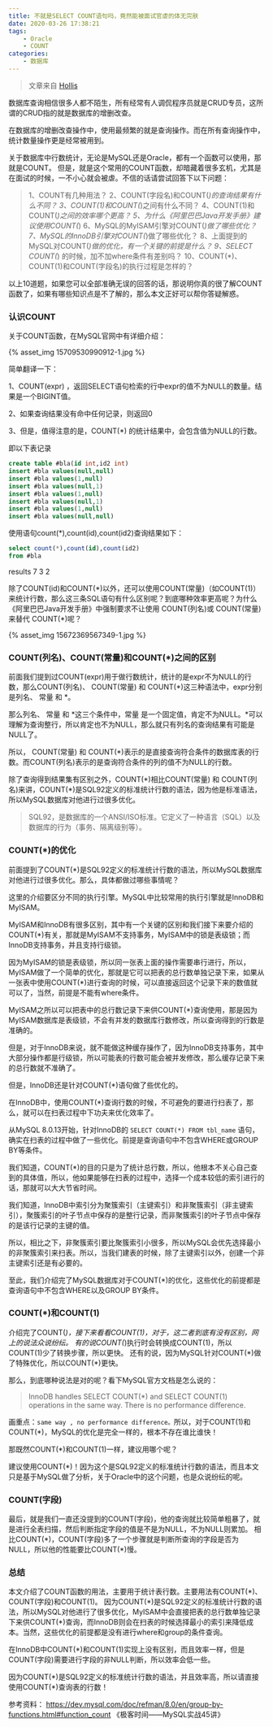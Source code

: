 ```yaml
---
title: 不就是SELECT COUNT语句吗，竟然能被面试官虐的体无完肤
date: 2020-03-26 17:38:21
tags:
	- Oracle
	- COUNT
categories:
	- 数据库
---
```


> 文章来自 [Hollis](http://www.hollischuang.com/archives/4057)

数据库查询相信很多人都不陌生，所有经常有人调侃程序员就是CRUD专员，这所谓的CRUD指的就是数据库的增删改查。

在数据库的增删改查操作中，使用最频繁的就是查询操作。而在所有查询操作中，统计数量操作更是经常被用到。

<!-- more -->


关于数据库中行数统计，无论是MySQL还是Oracle，都有一个函数可以使用，那就是COUNT。
但是，就是这个常用的COUNT函数，却暗藏着很多玄机，尤其是在面试的时候，一不小心就会被虐。不信的话请尝试回答下以下问题：

> 1、COUNT有几种用法？
> 2、COUNT(字段名)和COUNT(*)的查询结果有什么不同？
> 3、COUNT(1)和COUNT(*)之间有什么不同？
> 4、COUNT(1)和COUNT(*)之间的效率哪个更高？
> 5、为什么《阿里巴巴Java开发手册》建议使用COUNT(*)
> 6、MySQL的MyISAM引擎对COUNT(*)做了哪些优化？
> 7、MySQL的InnoDB引擎对COUNT(*)做了哪些优化？
> 8、上面提到的MySQL对COUNT(*)做的优化，有一个关键的前提是什么？
> 9、SELECT COUNT(*) 的时候，加不加where条件有差别吗？
> 10、COUNT(*)、COUNT(1)和COUNT(字段名)的执行过程是怎样的？

以上10道题，如果您可以全部准确无误的回答的话，那说明你真的很了解COUNT函数了，如果有哪些知识点是不了解的，那么本文正好可以帮你答疑解惑。

### 认识COUNT

关于COUNT函数，在MySQL官网中有详细介绍：

{% asset_img 15709530990912-1.jpg %}

简单翻译一下：

1、COUNT(expr) ，返回SELECT语句检索的行中expr的值不为NULL的数量。结果是一个BIGINT值。

2、如果查询结果没有命中任何记录，则返回0

3、但是，值得注意的是，COUNT(*) 的统计结果中，会包含值为NULL的行数。

即以下表记录

```sql
create table #bla(id int,id2 int)
insert #bla values(null,null)
insert #bla values(1,null)
insert #bla values(null,1)
insert #bla values(1,null)
insert #bla values(null,1)
insert #bla values(1,null)
insert #bla values(null,null)
```

使用语句count(*),count(id),count(id2)查询结果如下：

```sql
select count(*),count(id),count(id2)
from #bla
```

results 7 3 2

除了COUNT(id)和COUNT(\*)以外，还可以使用COUNT(常量)（如COUNT(1)）来统计行数，那么这三条SQL语句有什么区别呢？到底哪种效率更高呢？为什么《阿里巴巴Java开发手册》中强制要求不让使用 COUNT(列名)或 COUNT(常量)来替代 COUNT(\*)呢？

{% asset_img 15672369567349-1.jpg %}

### COUNT(列名)、COUNT(常量)和COUNT(*)之间的区别

前面我们提到过COUNT(expr)用于做行数统计，统计的是expr不为NULL的行数，那么COUNT(列名)、 COUNT(常量) 和 COUNT(*)这三种语法中，expr分别是列名、 常量 和 *。

那么列名、 常量 和 \*这三个条件中，常量 是一个固定值，肯定不为NULL。\*可以理解为查询整行，所以肯定也不为NULL，那么就只有列名的查询结果有可能是NULL了。

所以， COUNT(常量) 和 COUNT(*)表示的是直接查询符合条件的数据库表的行数。而COUNT(列名)表示的是查询符合条件的列的值不为NULL的行数。

除了查询得到结果集有区别之外，COUNT(\*)相比COUNT(常量) 和 COUNT(列名)来讲，COUNT(\*)是SQL92定义的标准统计行数的语法，因为他是标准语法，所以MySQL数据库对他进行过很多优化。

> SQL92，是数据库的一个ANSI/ISO标准。它定义了一种语言（SQL）以及数据库的行为（事务、隔离级别等）。

### COUNT(*)的优化

前面提到了COUNT(*)是SQL92定义的标准统计行数的语法，所以MySQL数据库对他进行过很多优化。那么，具体都做过哪些事情呢？

这里的介绍要区分不同的执行引擎。MySQL中比较常用的执行引擎就是InnoDB和MyISAM。

MyISAM和InnoDB有很多区别，其中有一个关键的区别和我们接下来要介绍的COUNT(*)有关，那就是MyISAM不支持事务，MyISAM中的锁是表级锁；而InnoDB支持事务，并且支持行级锁。

因为MyISAM的锁是表级锁，所以同一张表上面的操作需要串行进行，所以，MyISAM做了一个简单的优化，那就是它可以把表的总行数单独记录下来，如果从一张表中使用COUNT(*)进行查询的时候，可以直接返回这个记录下来的数值就可以了，当然，前提是不能有where条件。

MyISAM之所以可以把表中的总行数记录下来供COUNT(*)查询使用，那是因为MyISAM数据库是表级锁，不会有并发的数据库行数修改，所以查询得到的行数是准确的。

但是，对于InnoDB来说，就不能做这种缓存操作了，因为InnoDB支持事务，其中大部分操作都是行级锁，所以可能表的行数可能会被并发修改，那么缓存记录下来的总行数就不准确了。

但是，InnoDB还是针对COUNT(*)语句做了些优化的。

在InnoDB中，使用COUNT(*)查询行数的时候，不可避免的要进行扫表了，那么，就可以在扫表过程中下功夫来优化效率了。

从MySQL 8.0.13开始，针对InnoDB的 `SELECT COUNT(*) FROM tbl_name` 语句，确实在扫表的过程中做了一些优化。前提是查询语句中不包含WHERE或GROUP BY等条件。

我们知道，COUNT(*)的目的只是为了统计总行数，所以，他根本不关心自己查到的具体值，所以，他如果能够在扫表的过程中，选择一个成本较低的索引进行的话，那就可以大大节省时间。

我们知道，InnoDB中索引分为聚簇索引（主键索引）和非聚簇索引（非主键索引），聚簇索引的叶子节点中保存的是整行记录，而非聚簇索引的叶子节点中保存的是该行记录的主键的值。

所以，相比之下，非聚簇索引要比聚簇索引小很多，所以MySQL会优先选择最小的非聚簇索引来扫表。所以，当我们建表的时候，除了主键索引以外，创建一个非主键索引还是有必要的。

至此，我们介绍完了MySQL数据库对于COUNT(*)的优化，这些优化的前提都是查询语句中不包含WHERE以及GROUP BY条件。

### COUNT(*)和COUNT(1)

介绍完了COUNT(*)，接下来看看COUNT(1)，对于，这二者到底有没有区别，网上的说法众说纷纭。
有的说COUNT(*)执行时会转换成COUNT(1)，所以COUNT(1)少了转换步骤，所以更快。
还有的说，因为MySQL针对COUNT(\*)做了特殊优化，所以COUNT(\*)更快。

那么，到底哪种说法是对的呢？看下MySQL官方文档是怎么说的：

> InnoDB handles SELECT COUNT(*) and SELECT COUNT(1) operations in the same way. There is no performance difference.

画重点：`same way , no performance difference。`所以，对于COUNT(1)和COUNT(*)，MySQL的优化是完全一样的，根本不存在谁比谁快！

那既然COUNT(*)和COUNT(1)一样，建议用哪个呢？

建议使用COUNT(*)！因为这个是SQL92定义的标准统计行数的语法，而且本文只是基于MySQL做了分析，关于Oracle中的这个问题，也是众说纷纭的呢。

### COUNT(字段)

最后，就是我们一直还没提到的COUNT(字段)，他的查询就比较简单粗暴了，就是进行全表扫描，然后判断指定字段的值是不是为NULL，不为NULL则累加。
相比COUNT(\*)，COUNT(字段)多了一个步骤就是判断所查询的字段是否为NULL，所以他的性能要比COUNT(\*)慢。

### 总结

本文介绍了COUNT函数的用法，主要用于统计表行数。主要用法有COUNT(*)、COUNT(字段)和COUNT(1)。
因为COUNT(\*)是SQL92定义的标准统计行数的语法，所以MySQL对他进行了很多优化，MyISAM中会直接把表的总行数单独记录下来供COUNT(\*)查询，而InnoDB则会在扫表的时候选择最小的索引来降低成本。当然，这些优化的前提都是没有进行where和group的条件查询。

在InnoDB中COUNT(*)和COUNT(1)实现上没有区别，而且效率一样，但是COUNT(字段)需要进行字段的非NULL判断，所以效率会低一些。

因为COUNT(\*)是SQL92定义的标准统计行数的语法，并且效率高，所以请直接使用COUNT(\*)查询表的行数！

参考资料： https://dev.mysql.com/doc/refman/8.0/en/group-by-functions.html#function_count 《极客时间——MySQL实战45讲》